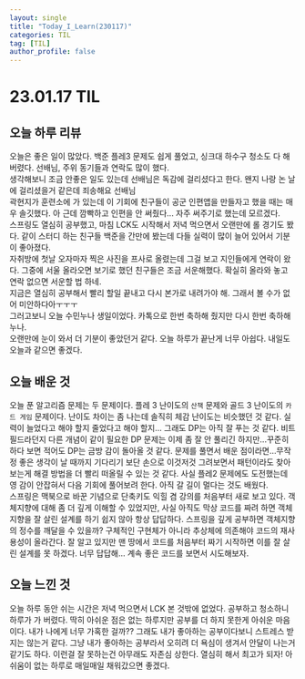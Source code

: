 ```yaml
---
layout: single
title: "Today_I_Learn(230117)"
categories: TIL
tag: [TIL]
author_profile: false
---
```


# 23.01.17 TIL

## 오늘 하루 리뷰
오늘은 좋은 일이 많았다. 백준 플레3 문제도 쉽게 풀었고, 싱크대 하수구 청소도 다 해 버렸다. 선배님, 주위 동기들과 연락도 많이 했다.  
생각해보니 조금 안좋은 일도 있는데 선배님은 독감에 걸리셨다고 한다. 왠지 나랑 논 날에 걸리셨을거 같은데 죄송해요 선배님  
곽현지가 훈련소에 가 있는데 이 기회에 친구들이 공군 인편앱을 만들자고 했을 때는 매우 솔깃했다. 아 근데 깜빡하고 인편을 안 써줬다... 자주 써주기로 했는데 모르겠다.  
스프링도 열심히 공부했고, 마침 LCK도 시작해서 저녁 먹으면서 오랜만에 롤 경기도 봤다. 같이 스터디 하는 친구들 백준을 간만에 봤는데 다들 실력이 많이 늘어 있어서 기분이 좋아졌다.  
자취방에 첫날 오자마자 찍은 사진을 프사로 올렸는데 그걸 보고 지인들에게 연락이 왔다. 그중에 서울 올라오면 보기로 했던 친구들은 조금 서운해했다. 확실히 올라와 놓고 연락 없으면 서운할 법 하네.  
지금은 열심히 공부해서 빨리 할일 끝내고 다시 본가로 내려가야 해. 그래서 볼 수가 없어 미안하다아ㅜㅜㅜ  
그러고보니 오늘 수민누나 생일이었다. 카톡으로 한번 축하해 줬지만 다시 한번 축하해 누나.  
오랜만에 눈이 와서 더 기분이 좋았던거 같다. 오늘 하루가 끝난게 너무 아쉽다. 내일도 오늘과 같으면 좋겠다.  

## 오늘 배운 것
오늘 푼 알고리즘 문제는 두 문제이다. 플레 3 난이도의 `산책` 문제와 골드 3 난이도의 `카드 게임` 문제이다. 난이도 차이는 좀 나는데 솔직히 체감 난이도는 비슷했던 것 같다. 실력이 늘었다고 해야 할지 줄었다고 해야 할지... 그래도 DP는 아직 잘 푸는 것 같다. 비트 필드라던지 다른 개념이 같이 필요한 DP 문제는 이제 좀 잘 안 풀리긴 하지만...꾸준히 하다 보면 적어도 DP는 금방 감이 돌아올 것 같다. 문제를 풀면서 배운 점이라면...무작정 좋은 생각이 날 때까지 기다리기 보단 손으로 이것저것 그려보면서 패턴이라도 찾아보는게 해결 방법을 더 빨리 떠올릴 수 있는 것 같다. 사실 플레2 문제에도 도전했는데 영 감이 안잡혀서 다음 기회에 풀어보려 한다. 아직 갈 길이 멀다는 것도 배웠다.  
스프링은 맥북으로 바꾼 기념으로 단축키도 익힐 겸 강의를 처음부터 새로 보고 있다. 객체지향에 대해 좀 더 깊게 이해할 수 있었지만, 사실 아직도 막상 코드를 짜려 하면 객체 지향을 잘 살린 설계를 하기 쉽지 않아 항상 답답하다. 스프링을 깊게 공부하면 객체지향의 정수를 깨달을 수 있을까? 구체적인 구현체가 아니라 추상체에 의존해야 코드의 재사용성이 올라간다. 잘 알고 있지만 맨 땅에서 코드를 처음부터 짜기 시작하면 이를 잘 살린 설계를 못 하겠다. 너무 답답해... 계속 좋은 코드를 보면서 시도해보자.  

## 오늘 느낀 것
오늘 하루 동안 쉬는 시간은 저녁 먹으면서 LCK 본 것밖에 없었다. 공부하고 청소하니 하루가 가 버렸다. 딱히 아쉬운 점은 없는 하루지만 공부를 더 하지 못한게 아쉬운 마음이다. 내가 나에게 너무 가혹한 걸까?? 그래도 내가 좋아하는 공부이다보니 스트레스 받지는 않는거 같다. 그냥 내가 좋아하는 공부라서 오히려 더 욕심이 생겨서 안달이 나는거 같기도 하다. 이런걸 잘 못하는건 아무래도 자존심 상한다. 열심히 해서 최고가 되자! 아쉬움이 없는 하루로 매일매일 채워갔으면 좋겠다.  
